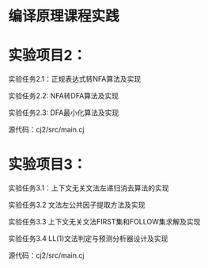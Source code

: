 # 编译原理课程实践

# 实验项目2：

  实验任务2.1：正规表达式转NFA算法及实现
  
  实验任务2.2: NFA转DFA算法及实现
  
  实验任务2.3: DFA最⼩化算法及实现

  源代码：cj2/src/main.cj

# 实验项目3：

  实验任务3.1：上下文无关文法左递归消去算法的实现
  
  实验任务3.2 文法左公共因子提取方法及实现
  
  实验任务3.3 上下文无关文法FIRST集和FOLLOW集求解及实现
  
  实验任务3.4 LL(1)⽂法判定与预测分析器设计及实现

  源代码：cj2/src/main.cj
